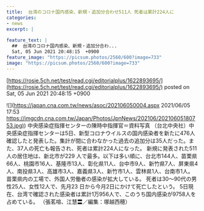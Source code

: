 ```yaml
---
title:  台湾のコロナ国内感染、新規・追加分合わせ511人 死者は累計224人に  
categories:
- news
excerpt: |
  
feature_text: |
  ##  台湾のコロナ国内感染、新規・追加分合わ...
  Sat, 05 Jun 2021 20:48:15  +0900
feature_image: "https://picsum.photos/2560/600?image=733"
image: "https://picsum.photos/2560/600?image=733"
---
```


[https://rosie.5ch.net/test/read.cgi/editorialplus/1622893695/](https://rosie.5ch.net/test/read.cgi/editorialplus/1622893695/)
posted on Sat, 05 Jun 2021 20:48:15  +0900

<!--more-->

![](https://japan.cna.com.tw/news/asoc/202106050004.aspx 2021/06/05 17:53 [https://imgcdn.cna.com.tw/Japan/Photos/JpnNews/202106/20210605180753.jpg)](https://imgcdn.cna.com.tw/Japan/Photos/JpnNews/202106/20210605180753.jpg)) 中央感染症指揮センターの陳時中指揮官＝資料写真 （台北中央社）中央感染症指揮センターは5日、新型コロナウイルスの国内感染者を新たに476人確認したと発表した。集計が間に合わなかった過去の追加分は35人だった。また、37人の死亡も報告され、死者は累計224人になった。 新規に発表された511人の居住地は、新北市が229 人で最多。以下は多い順に、台北市144人、苗栗県66人、桃園市16人、基隆市13人、彰化県11人、台中市9人、新竹県7人、屏東県4人、南投県3人、高雄市3人、嘉義県3人、新竹市1人、雲林県1人、台南市1人。苗栗県内の工場で、外国人労働者の感染が拡大している。 死者は30〜90代の男性25人、女性12人で、先月23 日から今月2日にかけて死亡したという。 5日現在、台湾で確認された感染者は累計1万956人で、このうち国内感染が9758人を占めている。 （張茗喧、江慧〓／編集：塚越西穂）

